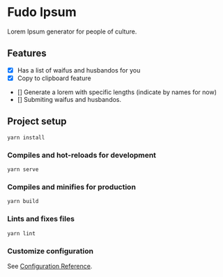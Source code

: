 # Fudo Ipsum
Lorem Ipsum generator for people of culture.

## Features
- [x] Has a list of waifus and husbandos for you
- [x] Copy to clipboard feature
- [] Generate a lorem with specific lengths (indicate by names for now)
- [] Submiting waifus and husbandos.

## Project setup
```
yarn install
```

### Compiles and hot-reloads for development
```
yarn serve
```

### Compiles and minifies for production
```
yarn build
```

### Lints and fixes files
```
yarn lint
```

### Customize configuration
See [Configuration Reference](https://cli.vuejs.org/config/).
